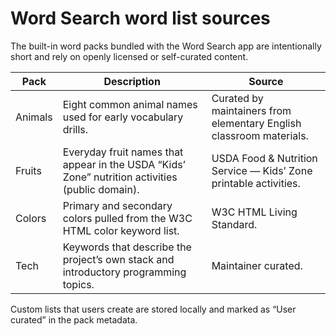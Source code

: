 # Word Search word list sources

The built-in word packs bundled with the Word Search app are intentionally short and rely on openly licensed or self-curated content.

| Pack | Description | Source |
| --- | --- | --- |
| Animals | Eight common animal names used for early vocabulary drills. | Curated by maintainers from elementary English classroom materials. |
| Fruits | Everyday fruit names that appear in the USDA “Kids’ Zone” nutrition activities (public domain). | USDA Food & Nutrition Service — Kids’ Zone printable activities. |
| Colors | Primary and secondary colors pulled from the W3C HTML color keyword list. | W3C HTML Living Standard. |
| Tech | Keywords that describe the project’s own stack and introductory programming topics. | Maintainer curated. |

Custom lists that users create are stored locally and marked as “User curated” in the pack metadata.
